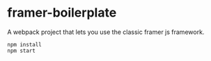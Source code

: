 # framer-boilerplate

A webpack project that lets you use the classic framer js framework.

```
npm install
npm start
```
